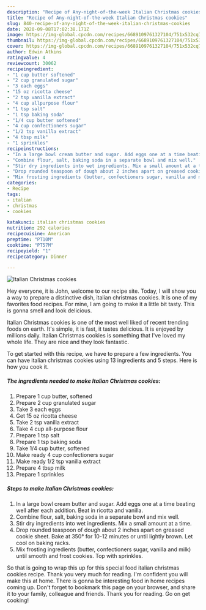 ```yaml
---
description: "Recipe of Any-night-of-the-week Italian Christmas cookies"
title: "Recipe of Any-night-of-the-week Italian Christmas cookies"
slug: 840-recipe-of-any-night-of-the-week-italian-christmas-cookies
date: 2020-09-08T17:02:38.171Z
image: https://img-global.cpcdn.com/recipes/6689109761327104/751x532cq70/italian-christmas-cookies-recipe-main-photo.jpg
thumbnail: https://img-global.cpcdn.com/recipes/6689109761327104/751x532cq70/italian-christmas-cookies-recipe-main-photo.jpg
cover: https://img-global.cpcdn.com/recipes/6689109761327104/751x532cq70/italian-christmas-cookies-recipe-main-photo.jpg
author: Edwin Atkins
ratingvalue: 4
reviewcount: 30062
recipeingredient:
- "1 cup butter softened"
- "2 cup granulated sugar"
- "3 each eggs"
- "15 oz ricotta cheese"
- "2 tsp vanilla extract"
- "4 cup allpurpose flour"
- "1 tsp salt"
- "1 tsp baking soda"
- "1/4 cup butter softened"
- "4 cup confectioners sugar"
- "1/2 tsp vanilla extract"
- "4 tbsp milk"
- "1 sprinkles"
recipeinstructions:
- "In a large bowl cream butter and sugar. Add eggs one at a time beating well after each addition. Beat in ricotta and vanilla."
- "Combine flour, salt, baking soda in a separate bowl and mix well."
- "Stir dry ingredients into wet ingredients. Mix a small amount at a time."
- "Drop rounded teaspoon of dough about 2 inches apart on greased cookie sheet. Bake at 350° for 10-12 minutes or until lightly brown. Let cool on baking racks."
- "Mix frosting ingredients (butter, confectioners sugar, vanilla and milk) until smooth and frost cookies. Top with sprinkles."
categories:
- Recipe
tags:
- italian
- christmas
- cookies

katakunci: italian christmas cookies 
nutrition: 292 calories
recipecuisine: American
preptime: "PT10M"
cooktime: "PT57M"
recipeyield: "1"
recipecategory: Dinner

---
```



![Italian Christmas cookies](https://img-global.cpcdn.com/recipes/6689109761327104/751x532cq70/italian-christmas-cookies-recipe-main-photo.jpg)

Hey everyone, it is John, welcome to our recipe site. Today, I will show you a way to prepare a distinctive dish, italian christmas cookies. It is one of my favorites food recipes. For mine, I am going to make it a little bit tasty. This is gonna smell and look delicious.



Italian Christmas cookies is one of the most well liked of recent trending foods on earth. It's simple, it is fast, it tastes delicious. It is enjoyed by millions daily. Italian Christmas cookies is something that I've loved my whole life. They are nice and they look fantastic.


To get started with this recipe, we have to prepare a few ingredients. You can have italian christmas cookies using 13 ingredients and 5 steps. Here is how you cook it.

<!--inarticleads1-->

##### The ingredients needed to make Italian Christmas cookies:

1. Prepare 1 cup butter, softened
1. Prepare 2 cup granulated sugar
1. Take 3 each eggs
1. Get 15 oz ricotta cheese
1. Take 2 tsp vanilla extract
1. Take 4 cup all-purpose flour
1. Prepare 1 tsp salt
1. Prepare 1 tsp baking soda
1. Take 1/4 cup butter, softened
1. Make ready 4 cup confectioners sugar
1. Make ready 1/2 tsp vanilla extract
1. Prepare 4 tbsp milk
1. Prepare 1 sprinkles




<!--inarticleads2-->

##### Steps to make Italian Christmas cookies:

1. In a large bowl cream butter and sugar. Add eggs one at a time beating well after each addition. Beat in ricotta and vanilla.
1. Combine flour, salt, baking soda in a separate bowl and mix well.
1. Stir dry ingredients into wet ingredients. Mix a small amount at a time.
1. Drop rounded teaspoon of dough about 2 inches apart on greased cookie sheet. Bake at 350° for 10-12 minutes or until lightly brown. Let cool on baking racks.
1. Mix frosting ingredients (butter, confectioners sugar, vanilla and milk) until smooth and frost cookies. Top with sprinkles.




So that is going to wrap this up for this special food italian christmas cookies recipe. Thank you very much for reading. I'm confident you will make this at home. There is gonna be interesting food in home recipes coming up. Don't forget to bookmark this page on your browser, and share it to your family, colleague and friends. Thank you for reading. Go on get cooking!
